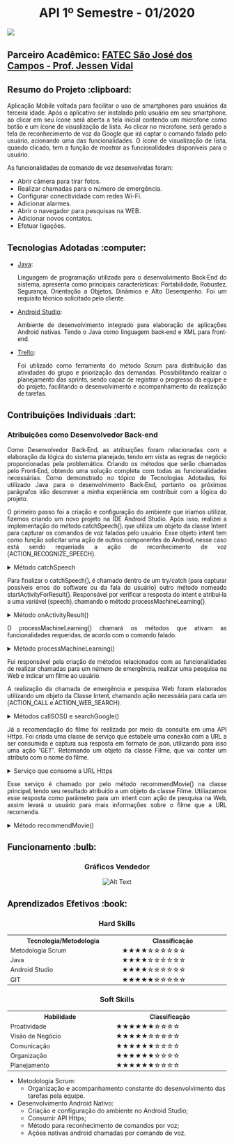 <html>
<body>
 <h1 align="center"> API 1º Semestre - 01/2020</h1>
<a href="https://github.com/Gil-cos/Projeto_Integrador_1-Sem2020"><img src="https://img.shields.io/badge/GitHub-Repositório Projeto-181717?style=for-the-badge&logo=github"></a>
 
 <h2> Parceiro Acadêmico: <a href="https://fatecsjc-prd.azurewebsites.net/">FATEC São José dos Campos - Prof. Jessen Vidal</a></h2>
  
  <h2 style="font-family:roboto;"> Resumo do Projeto :clipboard:</h2>
  
  <p align="justify" style="font-family:roboto;"> Aplicação Mobile voltada para facilitar o uso de smartphones para usuários da terceira idade. Após o aplicativo ser instalado pelo usuário em seu smartphone, ao clicar em seu ícone será aberta a tela inicial contendo um microfone como botão e um ícone de visualização de lista. Ao clicar no microfone, será gerado a tela de reconhecimento de voz da Google que irá captar o comando falado pelo usuário, acionando uma das funcionalidades. O ícone de visualização de lista, quando clicado, tem a função de mostrar as funcionalidades disponíveis para o usuário. 
  <p align="justify" style="font-family:roboto;"> As funcionalidades de comando de voz desenvolvidas foram: 
  <ul>
    <li>Abrir câmera para tirar fotos.</li>
    <li>Realizar chamadas para o número de emergência.</li>
    <li>Configurar conectividade com redes Wi-Fi.</li>
    <li>Adicionar alarmes.</li>
    <li>Abrir o navegador para pesquisas na WEB.</li>
    <li>Adicionar novos contatos.</li>
    <li>Efetuar ligações.</li>
  </ul>
 </p>
  
  <h2 style="font-family:roboto;"> Tecnologias Adotadas :computer:</h2>
   
  <ul>
  <li><a href="https://www.java.com/pt_BR/">Java</a>:
  <p align="justify" style="font-family:roboto;"> Linguagem de programação utilizada para o desenvolvimento Back-End do sistema, apresenta como principais características: Portabilidade, Robustez, Segurança, Orientação a Objetos, Dinâmica e Alto Desempenho. Foi um requisito técnico solicitado pelo cliente.</p></li>
  </li>
   <li><a href="https://developer.android.com/studio">Android Studio</a>:
    <p align="justify" style="font-family:roboto;"> Ambiente de desenvolvimento integrado para elaboração de aplicações Android nativas. Tendo o Java como linguagem back-end e XML para front-end.</p></li>
  </li>
  <li><a href="https://trello.com/https://trello.com">Trello</a>:
  <p align="justify" style="font-family:roboto;"> Foi utilizado como ferramenta do método Scrum para distribuição das atividades do grupo e priorização das demandas. Possibilitando realizar o planejamento das sprints, sendo capaz de registrar o progresso da equipe e do projeto, facilitando o desenvolvimento e acompanhamento da realização de tarefas. </p></li>
  </li>

  </ul>
  
  <h2 style="font-family:roboto;"> Contribuições Individuais :dart:</h2>
  
  <h3> Atribuições como Desenvolvedor Back-end</h3>
  <p align="justify" style="font-family:roboto;"> Como Desenvolvedor Back-End, as atribuições foram relacionadas com a elaboração da lógica do sistema planejado, tendo em vista as regras de negócio proporcionadas pela problemática. Criando os métodos que serão chamados pelo Front-End, obtendo uma solução completa com todas as funcionalidades necessárias. Como demonstrado no tópico de Tecnologias Adotadas, foi utilizado Java para o desenvolvimento Back-End, portanto os próximos parágrafos irão descrever a minha experiência em contribuir com a lógica do projeto.</p>
  
  <p align="justify" style="font-family:roboto;"> O primeiro passo foi a criação e configuração do ambiente que iríamos utilizar, fizemos criando um novo projeto na IDE Android Studio. Após isso, realizei a implementação do método catchSpeech(), que utiliza um objeto da classe Intent para capturar os comandos de voz falados pelo usuário. Esse objeto intent tem como função solicitar uma ação de outros componentes do Android, nesse caso está sendo requeriada a ação de reconhecimento de voz (ACTION_RECOGNIZE_SPEECH).</p>
   <details>
    <summary>Método catchSpeech</summary>
    <br>
   <img style="border-radius: 50%;" src="https://github.com/GabrielSG20/Bertoti/blob/main/TG1/images/catchSpeech.png" width="800px;" alt=""/>
  </details>
  <p align="justify" style="font-family:roboto;"> Para finalizar o catchSpeech(), é chamado dentro de um try/catch (para capturar possíveis erros do software ou da fala do usuário) outro método nomeado startActivityForResult(). Responsável por verificar a resposta do intent e atribuí-la a uma variável (speech), chamando o método processMachineLearning().</p>
  <details>
    <summary>Método onActivityResult()</summary>
    <br>
   <img style="border-radius: 50%;" src="https://github.com/GabrielSG20/Bertoti/blob/main/TG1/images/onActivityResult.png" width="800px;" alt=""/>
  </details>
  
  <p align="justify" style="font-family:roboto;"> O processMachineLearning() chamará os métodos que ativam as funcionalidades requeridas, de acordo com o comando falado.</p>
    <details>
    <summary>Método processMachineLearning()</summary>
    <br>
   <img style="border-radius: 50%;" src="https://github.com/GabrielSG20/Bertoti/blob/main/TG1/images/processMachineLearning.png" width="800px;" alt=""/>
  </details>
  
  <p align="justify" style="font-family:roboto;"> Fui responsável pela criação de métodos relacionados com as funcionalidades de realizar chamadas para um número de emergência, realizar uma pesquisa na Web e indicar um filme ao usuário.</p>
  <p align="justify" style="font-family:roboto;"> A realização da chamada de emergência e pesquisa Web foram elaborados utilizando um objeto da Classe Intent, chamando ação necessária para cada um (ACTION_CALL e ACTION_WEB_SEARCH).</p>
    <details>
    <summary>Métodos callSOS() e searchGoogle()</summary>
    <br>
   <img style="border-radius: 50%;" src="https://github.com/GabrielSG20/Bertoti/blob/main/TG1/images/metodosFuncionalidades.png" width="800px;" alt=""/>
  </details>
  
  <p align="justify" style="font-family:roboto;"> Já a recomendação do filme foi realizada por meio da consulta em uma API Https. Foi criada uma classe de serviço que estabele uma conexão com a URL a ser consumida e captura sua resposta em formato de json, utilizando para isso uma ação "GET". Retornando um objeto da classe Filme, que vai conter um atributo com o nome do filme.</p>
    <details>
    <summary>Serviço que consome a URL Https</summary>
    <br>
   <img style="border-radius: 50%;" src="https://github.com/GabrielSG20/Bertoti/blob/main/TG1/images/servicoGetFilme.png" width="800px;" alt=""/>
  </details>
  
  <p align="justify" style="font-family:roboto;"> Esse serviço é chamado por pelo método recommendMovie() na classe principal, tendo seu resultado atribuído a um objeto da classe Filme. Utiliazamos esse resposta como parâmetro para um intent com ação de pesquisa na Web, assim levará o usuário para mais informações sobre o filme que a URL recomenda.</p>
    <details>
    <summary>Método recommendMovie()</summary>
    <br>
   <img style="border-radius: 50%;" src="https://github.com/GabrielSG20/Bertoti/blob/main/TG1/images/recommendMovie.png" width="800px;" alt=""/>
  </details>
  
  <h2 style="font-family:roboto;"> Funcionamento :bulb:</h2>
  
  <h3 align="center">Gráficos Vendedor</h3>

<div align="center">

![Alt Text](./videos/API1Sem/API1Sem-adicionar_alarme.gif)

</div>
  
  
  <h2 style="font-family:roboto;"> Aprendizados Efetivos :book:</h2>   
  <h3 align="center"> Hard Skills </h3>
  <table align="center">
    <tr>
      <th width="300px">Tecnologia/Metodologia</th>
      <th width="300px">Classificação</th>
    </tr>
    <tr>
      <td>Metodologia Scrum</td>
      <td>★★★★☆☆☆☆☆☆</td>
    </tr>
    <tr>
      <td>Java</td>
      <td>★★★★☆☆☆☆☆☆</td>
    </tr>
    <tr>
      <td>Android Studio</td>
      <td>★★★★☆☆☆☆☆☆</td>
    </tr>
     <tr>
      <td>GIT</td>
      <td>★★★★★☆☆☆☆☆</td>
    </tr>
  </table>
  
  <h3 align="center">Soft Skills</h3>
  <table align="center">
    <tr>
      <th width="300px">Habilidade</th>
      <th width="300px">Classificação</th>
    </tr>
    <tr>
      <td>Proatividade</td>
      <td>★★★★★★☆☆☆☆</td>
    </tr>
    <tr>
      <td>Visão de Negócio</td>
      <td>★★★★★☆☆☆☆☆</td>
    </tr>
    <tr>
      <td>Comunicação</td>
      <td>★★★★★★☆☆☆☆</td>
    </tr>
    <tr>
      <td>Organização</td>
      <td>★★★★★★☆☆☆☆</td>
    </tr>
    <tr>
      <td>Planejamento</td>
      <td>★★★★★★☆☆☆☆</td>
    </tr>
  </table>
  
  <ul>
  <li>Metodologia Scrum:
  <ul>
    <li>Organização e acompanhamento constante do desenvolvimento das tarefas pela equipe.</li>   
    </ul></li>
  <li>Desenvolvimento Android Nativo:
  <ul>
    <li>Criação e configuração do ambiente no Android Studio;</li> 
    <li>Consumir API Https;</li>
    <li>Método para reconhecimento de comandos por voz;</li> 
    <li>Ações nativas android chamadas por comando de voz.</li>
    </ul></li>
    </ul>

</body>
</html>
